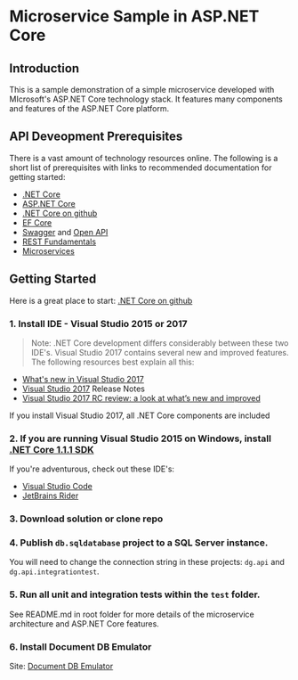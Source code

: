 # Microservice Sample in ASP.NET Core

## Introduction

This is a sample demonstration of a simple microservice developed with MIcrosoft's  ASP.NET Core technology stack. It features many components and features of the ASP.NET Core platform.

##  API Deveopment Prerequisites

There is a vast amount of technology resources online. The following is a short list of prerequisites with links to recommended documentation for getting started:

- [.NET Core](https://msdn.microsoft.com/en-us/library/dn878908(v=vs.110).aspx)
- [ASP.NET Core](https://docs.microsoft.com/en-us/aspnet/core/ "ASP.NET Core is a new open-source and cross-platform framework for building modern cloud based internet connected applications, such as web apps, IoT apps and mobile backends")
- [.NET Core on github](https://dotnet.github.io/)
- [EF Core](https://docs.microsoft.com/en-us/aspnet/core/data/ef-mvc/intro "Core Entity Framework")
- [Swagger](http://swagger.io/)  and [Open API](https://github.com/OAI/OpenAPI-Specification)
- [REST Fundamentals](https://code.tutsplus.com/tutorials/a-beginners-guide-to-http-and-rest--net-16340)
- [Microservices](https://martinfowler.com/articles/microservices.html "Microservices overview by Martin Fowler")

## Getting Started

Here is a great place to start: [.NET Core on github](https://dotnet.github.io/)

### 1.  Install IDE - Visual Studio 2015 or 2017
>Note:  .NET Core development differs considerably between these two IDE's.  Visual Studio 2017 contains several new and improved features. The following resources best explain all this:
- [What's new in Visual Studio 2017](https://www.visualstudio.com/vs/whatsnew/)
- [Visual Studio 2017](https://www.visualstudio.com/en-us/news/releasenotes/vs2017-relnotes)  Release Notes
- [Visual Studio 2017 RC review: a look at what’s new and improved](https://raygun.com/blog/2016/12/visual-studio-2017-rc-review/)

If you install Visual Studio 2017, all .NET Core components are included

### 2. If you are running Visual Studio 2015 on Windows, install [.NET Core 1.1.1 SDK](https://www.microsoft.com/net/core#windowscmd)

 If you're adventurous, check out these IDE's:
- [Visual Studio Code](https://code.visualstudio.com/)
- [JetBrains Rider](https://www.jetbrains.com/rider/download/)

### 3. Download solution or clone repo

### 4. Publish `db.sqldatabase` project to a SQL Server instance.  
You will need to change the connection string in these projects:  `dg.api` and `dg.api.integrationtest`.

### 5. Run all unit and integration tests within the `test` folder.

See README.md in root folder for more details of the microservice architecture and ASP.NET Core features.

### 6. Install Document DB Emulator 

Site:  [Document DB Emulator](https://docs.microsoft.com/en-us/azure/documentdb/documentdb-nosql-local-emulator)
 